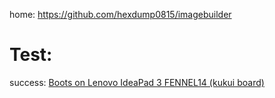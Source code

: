 home: https://github.com/hexdump0815/imagebuilder

# Test:
success: [Boots on Lenovo IdeaPad 3 FENNEL14 (kukui board)](https://github.com/Maccraft123/Cadmium/issues/122#issuecomment-1086902127)
